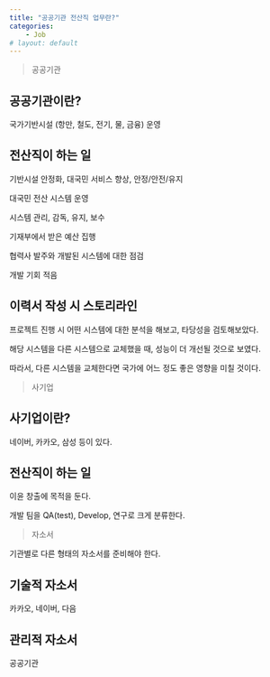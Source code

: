 ```yaml
---
title: "공공기관 전산직 업무란?"
categories:
    - Job
# layout: default
---
```

> 공공기관

공공기관이란?
---

국가기반시설 (항만, 철도, 전기,  물,  금융) 운영


전산직이 하는 일
---

기반시설 안정화, 대국민 서비스 향상, 안정/안전/유지

대국민 전산 시스템 운영

시스템 관리, 감독, 유지, 보수

기재부에서 받은 예산 집행

협력사 발주와 개발된 시스템에 대한 점검

개발 기회 적음



이력서 작성 시 스토리라인
---

프로젝트 진행 시 어떤 시스템에 대한 분석을 해보고, 타당성을 검토해보았다.

해당 시스템을 다른 시스템으로 교체했을 때, 성능이 더 개선될 것으로 보였다.

따라서, 다른 시스템을 교체한다면 국가에 어느 정도 좋은 영향을 미칠 것이다. 


> 사기업

사기업이란?
---

네이버, 카카오, 삼성 등이 있다.


전산직이 하는 일
---

이윤 창출에 목적을 둔다.

개발 팀을 QA(test), Develop, 연구로 크게 분류한다.


> 자소서

기관별로 다른 형태의 자소서를 준비해야 한다.


기술적 자소서
---

카카오, 네이버, 다음


관리적 자소서
---

공공기관